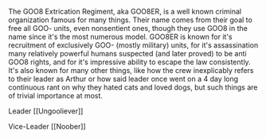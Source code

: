 The GOO8 Extrication Regiment, aka GOO8ER, is a well known criminal organization famous for many things. Their name comes from their goal to free all GOO- units, even nonsentient ones, though they use GOO8 in the name since it's the most numerous model. GOO8ER is known for it's recruitment of exclusively GOO- (mostly military) units, for it's assassination many relatively powerful humans suspected (and later proved) to be anti GOO8 rights, and for it's impressive ability to escape the law consistently. It's also known for many other things, like how the crew inexplicably refers to their leader as Arthur or how said leader once went on a 4 day long continuous rant on why they hated cats and loved dogs, but such things are of trivial importance at most.

Leader
 [[Ungooliever]]

Vice-Leader
 [[Noober]]